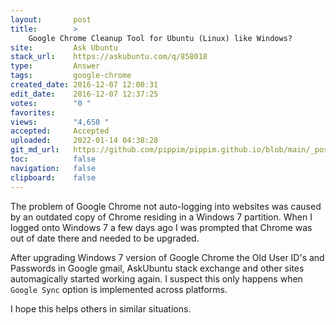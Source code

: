 ```yaml
---
layout:       post
title:        >
    Google Chrome Cleanup Tool for Ubuntu (Linux) like Windows?
site:         Ask Ubuntu
stack_url:    https://askubuntu.com/q/858018
type:         Answer
tags:         google-chrome
created_date: 2016-12-07 12:00:31
edit_date:    2016-12-07 12:37:25
votes:        "0 "
favorites:    
views:        "4,650 "
accepted:     Accepted
uploaded:     2022-01-14 04:38:28
git_md_url:   https://github.com/pippim/pippim.github.io/blob/main/_posts/2016/2016-12-07-Google-Chrome-Cleanup-Tool-for-Ubuntu-(Linux)-like-Windows?
toc:          false
navigation:   false
clipboard:    false
---
```


The problem of Google Chrome not auto-logging into websites was caused by an outdated copy of Chrome residing in a Windows 7 partition. When I logged onto Windows 7 a few days ago I was prompted that Chrome was out of date there and needed to be upgraded.

After upgrading Windows 7 version of Google Chrome the Old User ID's and Passwords in Google gmail, AskUbuntu stack exchange and other sites automagically started working again. I suspect this only happens when `Google Sync` option is implemented across platforms.

I hope this helps others in similar situations.
